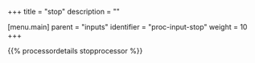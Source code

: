 +++
title = "stop"
description = ""

[menu.main]
parent = "inputs"
identifier = "proc-input-stop"
weight = 10
+++

{{% processordetails stopprocessor %}}